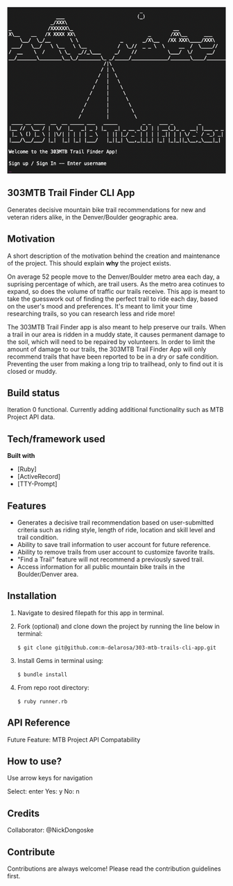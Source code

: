 <img src='https://github.com/m-delarosa/303-mtb-trails-cli-app/blob/master/design/images/303TF_log_in.png' />

## 303MTB Trail Finder CLI App

Generates decisive mountain bike trail recommendations for new and veteran riders alike, in the Denver/Boulder geographic area.

## Motivation

A short description of the motivation behind the creation and maintenance of the project. This should explain **why** the project exists.

On average 52 people move to the Denver/Boulder metro area each day, a suprising percentage of which, are trail users. As the metro area cotinues to expand, so does the volume of traffic our trails receive. This app is meant to take the guesswork out of finding the perfect trail to ride each day, based on the user's mood and preferences. It's meant to limit your time researching trails, so you can research less and ride more!

The 303MTB Trail Finder app is also meant to help preserve our trails. When a trail in our area is ridden in a muddy state, it causes permanent damage to the soil, which will need to be repaired by volunteers. In order to limit the amount of damage to our trails, the 303MTB Trail Finder App will only recommend trails that have been reported to be in a dry or safe condition. Preventing the user from making a long trip to trailhead, only to find out it is closed or muddy.

## Build status

Iteration 0 functional. Currently adding additional functionality such as MTB Project API data.

## Tech/framework used

<b>Built with</b>

- [Ruby]
- [ActiveRecord]
- [TTY-Prompt]

## Features

- Generates a decisive trail recommendation based on user-submitted criteria such as riding style, length of ride, location and skill level and trail condition.
- Ability to save trail information to user account for future reference.
- Ability to remove trails from user account to customize favorite trails.
- "Find a Trail" feature will not recommend a previously saved trail.
- Access information for all public mountain bike trails in the Boulder/Denver area.

## Installation

1. Navigate to desired filepath for this app in terminal.
2. Fork (optional) and clone down the project by running the line below in terminal:

   `$ git clone git@github.com:m-delarosa/303-mtb-trails-cli-app.git`

3. Install Gems in terminal using:

   `$ bundle install`

4. From repo root directory:

   `$ ruby runner.rb`

## API Reference

Future Feature: MTB Project API Compatability

## How to use?

Use arrow keys for navigation

Select: enter
Yes: y
No: n

## Credits

Collaborator: @NickDongoske

## Contribute

Contributions are always welcome! Please read the contribution guidelines first.
